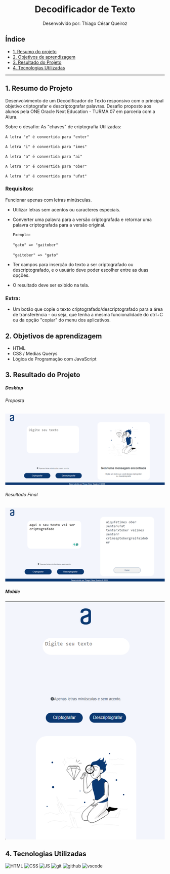 <h1 align="center"> Decodificador de Texto </h1>

<div align="center">
Desenvolvido por: Thiago César Queiroz
</div>

## Índice

* [1. Resumo do projeto](#1-resumo-do-projeto)
* [2. Objetivos de aprendizagem](#2-objetivos-de-aprendizagem)
* [3. Resultado do Projeto](#3-resultado-do-projeto)
* [4. Tecnologias Utilizadas](#4-tecnologias-utilizadas)

***

## 1. Resumo do Projeto

Desenvolvimento de um Decodificador de Texto responsivo com o principal objetivo criptografar e descriptografar palavras. Desafio proposto aos alunos pela ONE Oracle Next Education - TURMA 07 em parceria com a Alura.

Sobre o desafio:
As "chaves" de criptografia Utilizadas:

`A letra "e" é convertida para "enter"`

`A letra "i" é convertida para "imes"`

`A letra "a" é convertida para "ai"`

`A letra "o" é convertida para "ober"`

`A letra "u" é convertida para "ufat"`

### Requisitos:

 Funcionar apenas com letras minúsculas.

- Utilizar letras sem acentos ou caracteres especiais.

- Converter uma palavra para a versão criptografada e retornar uma palavra criptografada para a versão original.
   
      Exemplo:
   
      "gato" => "gaitober"
   
      "gaitober" => "gato"

- Ter campos para inserção do texto a ser criptografado ou descriptografado, e o usuário deve poder escolher entre as duas opções.

- O resultado deve ser exibido na tela.

### Extra:

- Um botão que copie o texto criptografado/descriptografado para a área de transferência - ou seja, que tenha a mesma funcionalidade do ctrl+C ou da opção "copiar" do menu dos aplicativos.

## 2. Objetivos de aprendizagem

- HTML
- CSS / Medias Querys
- Lógica de Programação com JavaScript

## 3. Resultado do Projeto

##### Desktop

###### Proposta
![Desktop](./assets/Decodificador-Desktop1.png)

###### Resultado Final
![Result](./assets/Decodificador-Desktop.png)

##### Mobile

![Mobile](./assets/imgMobile.png)

## 4. Tecnologias Utilizadas

<img alt="HTML" height="50"  src="https://cdn2.iconfinder.com/data/icons/designer-skills/128/code-programming-html-markup-develop-layout-language-512.png"> <img alt="CSS" height="50" src="https://cdn2.iconfinder.com/data/icons/designer-skills/128/code-programming-css-style-develop-layout-language-512.png"> <img alt="JS" height="50" src="https://cdn2.iconfinder.com/data/icons/designer-skills/128/code-programming-javascript-software-develop-command-language-256.png"> <img alt="git" height="40"  src="https://cdn3.iconfinder.com/data/icons/social-media-2169/24/social_media_social_media_logo_git-256.png" /> <img alt="github" height="45"  src="https://cdn1.iconfinder.com/data/icons/unicons-line-vol-3/24/github-256.png" /> <img alt="vscode" height="40" width="" src="https://cdn.jsdelivr.net/gh/devicons/devicon/icons/vscode/vscode-original.svg" />
